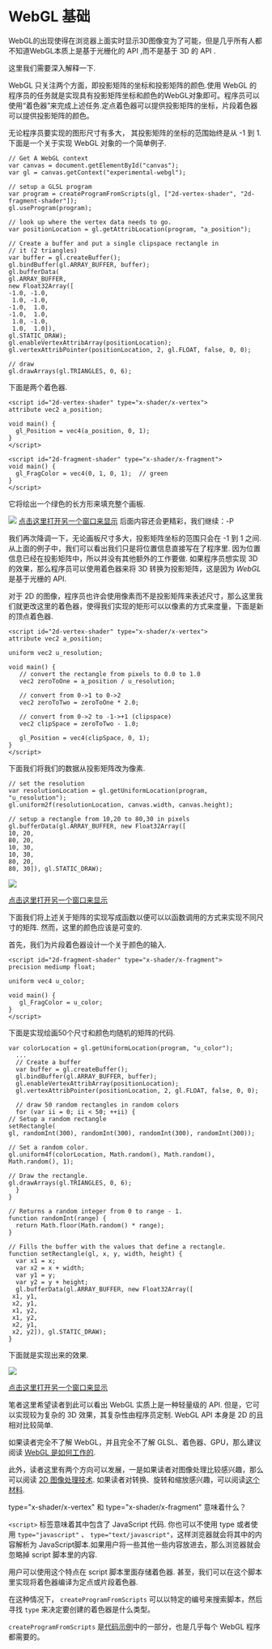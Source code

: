 #  WebGL 基础 #
WebGL的出现使得在浏览器上面实时显示3D图像变为了可能，但是几乎所有人都不知道WebGL本质上是基于光栅化的 API ,而不是基于 3D 的 API .  


这里我们需要深入解释一下.   


WebGL 只关注两个方面，即投影矩阵的坐标和投影矩阵的颜色.使用 WebGL 的程序员的任务就是实现具有投影矩阵坐标和颜色的WebGL对象即可。程序员可以使用“着色器”来完成上述任务.定点着色器可以提供投影矩阵的坐标，片段着色器可以提供投影矩阵的颜色。  

无论程序员要实现的图形尺寸有多大， 其投影矩阵的坐标的范围始终是从 -1 到 1.下面是一个关于实现 WebGL 对象的一个简单例子.   

    // Get A WebGL context
    var canvas = document.getElementById("canvas");
    var gl = canvas.getContext("experimental-webgl");
     
    // setup a GLSL program
    var program = createProgramFromScripts(gl, ["2d-vertex-shader", "2d-fragment-shader"]);
    gl.useProgram(program);
     
    // look up where the vertex data needs to go.
    var positionLocation = gl.getAttribLocation(program, "a_position");
     
    // Create a buffer and put a single clipspace rectangle in
    // it (2 triangles)
    var buffer = gl.createBuffer();
    gl.bindBuffer(gl.ARRAY_BUFFER, buffer);
    gl.bufferData(
    gl.ARRAY_BUFFER,
    new Float32Array([
    -1.0, -1.0,
     1.0, -1.0,
    -1.0,  1.0,
    -1.0,  1.0,
     1.0, -1.0,
     1.0,  1.0]),
    gl.STATIC_DRAW);
    gl.enableVertexAttribArray(positionLocation);
    gl.vertexAttribPointer(positionLocation, 2, gl.FLOAT, false, 0, 0);
     
    // draw
    gl.drawArrays(gl.TRIANGLES, 0, 6);   


下面是两个着色器.  

    <script id="2d-vertex-shader" type="x-shader/x-vertex">
    attribute vec2 a_position;
     
    void main() {
      gl_Position = vec4(a_position, 0, 1);
    }
    </script>
     
    <script id="2d-fragment-shader" type="x-shader/x-fragment">
    void main() {
      gl_FragColor = vec4(0, 1, 0, 1);  // green
    }
    </script>    

它将绘出一个绿色的长方形来填充整个画板.   


![](http://i.imgur.com/7CPaFdH.png)
[点击这里打开另一个窗口来显示](http://webglfundamentals.org/webgl/webgl-fundamentals.html)
后面内容还会更精彩，我们继续：-P

我们再次降调一下，无论画板尺寸多大，投影矩阵坐标的范围只会在 -1 到 1 之间.从上面的例子中，我们可以看出我们只是将位置信息直接写在了程序里. 因为位置信息已经在投影矩阵中，所以并没有其他额外的工作要做. 如果程序员想实现 3D 的效果，那么程序员可以使用着色器来将 3D 转换为投影矩阵，这是因为 *WebGL* 是基于光栅的 API.   

对于 2D 的图像，程序员也许会使用像素而不是投影矩阵来表述尺寸，那么这里我们就更改这里的着色器，使得我们实现的矩形可以以像素的方式来度量，下面是新的顶点着色器.


    <script id="2d-vertex-shader" type="x-shader/x-vertex">
    attribute vec2 a_position;
     
    uniform vec2 u_resolution;
     
    void main() {
       // convert the rectangle from pixels to 0.0 to 1.0
       vec2 zeroToOne = a_position / u_resolution;
     
       // convert from 0->1 to 0->2
       vec2 zeroToTwo = zeroToOne * 2.0;
     
       // convert from 0->2 to -1->+1 (clipspace)
       vec2 clipSpace = zeroToTwo - 1.0;
     
       gl_Position = vec4(clipSpace, 0, 1);
    }
    </script>    

下面我们将我们的数据从投影矩阵改为像素.

    // set the resolution
    var resolutionLocation = gl.getUniformLocation(program, "u_resolution");
    gl.uniform2f(resolutionLocation, canvas.width, canvas.height);
     
    // setup a rectangle from 10,20 to 80,30 in pixels
    gl.bufferData(gl.ARRAY_BUFFER, new Float32Array([
    10, 20,
    80, 20,
    10, 30,
    10, 30,
    80, 20,
    80, 30]), gl.STATIC_DRAW);    


![](http://i.imgur.com/2drHv88.png)

[点击这里打开另一个窗口来显示](http://webglfundamentals.org/webgl/webgl-2d-rectangle.html)     

下面我们将上述关于矩阵的实现写成函数以便可以以函数调用的方式来实现不同尺寸的矩阵. 然而，这里的颜色应该是可变的.   

首先，我们为片段着色器设计一个关于颜色的输入.   

    <script id="2d-fragment-shader" type="x-shader/x-fragment">
    precision mediump float;
     
    uniform vec4 u_color;
     
    void main() {
       gl_FragColor = u_color;
    }
    </script>    

下面是实现绘画50个尺寸和颜色均随机的矩阵的代码.    

    var colorLocation = gl.getUniformLocation(program, "u_color");
      ...
      // Create a buffer
      var buffer = gl.createBuffer();
      gl.bindBuffer(gl.ARRAY_BUFFER, buffer);
      gl.enableVertexAttribArray(positionLocation);
      gl.vertexAttribPointer(positionLocation, 2, gl.FLOAT, false, 0, 0);
     
      // draw 50 random rectangles in random colors
      for (var ii = 0; ii < 50; ++ii) {
    // Setup a random rectangle
    setRectangle(
    gl, randomInt(300), randomInt(300), randomInt(300), randomInt(300));
     
    // Set a random color.
    gl.uniform4f(colorLocation, Math.random(), Math.random(), Math.random(), 1);
     
    // Draw the rectangle.
    gl.drawArrays(gl.TRIANGLES, 0, 6);
      }
    }
     
    // Returns a random integer from 0 to range - 1.
    function randomInt(range) {
      return Math.floor(Math.random() * range);
    }
     
    // Fills the buffer with the values that define a rectangle.
    function setRectangle(gl, x, y, width, height) {
      var x1 = x;
      var x2 = x + width;
      var y1 = y;
      var y2 = y + height;
      gl.bufferData(gl.ARRAY_BUFFER, new Float32Array([
     x1, y1,
     x2, y1,
     x1, y2,
     x1, y2,
     x2, y1,
     x2, y2]), gl.STATIC_DRAW);
    }    


下面就是实现出来的效果.

![](http://i.imgur.com/3Mwhw40.png)   

[点击这里打开另一个窗口来显示](http://webglfundamentals.org/webgl/webgl-2d-rectangles.html)    


笔者这里希望读者到此可以看出 WebGL 实质上是一种轻量级的 API.  但是，它可以实现较为复杂的 3D 效果，其复杂性由程序员定制. WebGL API 本身是 2D 的且相对比较简单.  

如果读者完全不了解 WebGL，并且完全不了解 GLSL、着色器、GPU，那么建议阅读 [WebGL 是如何工作的](http://webglfundamentals.org/webgl/lessons/webgl-how-it-works.html).   

此外，读者这里有两个方向可以发展，一是如果读者对图像处理比较感兴趣，那么可以阅读 [2D 图像处理技术](http://webglfundamentals.org/webgl/lessons/webgl-image-processing.html).  如果读者对转换、旋转和缩放感兴趣，可以阅读[这个材料](http://webglfundamentals.org/webgl/lessons/webgl-2d-translation.html).   

type="x-shader/x-vertex" 和 type="x-shader/x-fragment" 意味着什么？   

`<script>` 标签意味着其中包含了 JavaScript 代码. 你也可以不使用 type 或者使用 `type="javascript"` 、 `type="text/javascript"`，这样浏览器就会将其中的内容解析为 JavaScript脚本.如果用户将一些其他一些内容放进去，那么浏览器就会忽略掉 script 脚本里的内容.   

用户可以使用这个特点在 script 脚本里面存储着色器. 甚至，我们可以在这个脚本里实现将着色器编译为定点或片段着色器.  

在这种情况下， `createProgramFromScripts` 可以以特定的编号来搜索脚本，然后寻找 `type` 来决定要创建的着色器是什么类型。   

`createProgramFromScripts` 是[代码示例](http://webglfundamentals.org/webgl/lessons/webgl-boilerplate.html)中的一部分，也是几乎每个 WebGL 程序都需要的。
